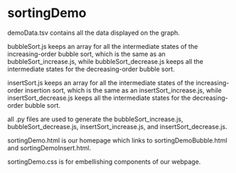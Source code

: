 sortingDemo
===========

demoData.tsv contains all the data displayed on the graph.

bubbleSort.js keeps an array for all the intermediate states of the increasing-order bubble sort, which is the same as an bubbleSort_increase.js, while bubbleSort_decrease.js keeps all the intermediate states for the decreasing-order bubble sort.

insertSort.js keeps an array for all the intermediate states of the increasing-order insertion sort, which is the same as an insertSort_increase.js, while insertSort_decrease.js keeps all the intermediate states for the decreasing-order bubble sort.

all .py files are used to generate the bubbleSort_increase.js, bubbleSort_decrease.js, insertSort_increase.js, and insertSort_decrease.js.

sortingDemo.html is our homepage which links to sortingDemoBubble.html and sortingDemoInsert.html.

sortingDemo.css is for embellishing components of our webpage.